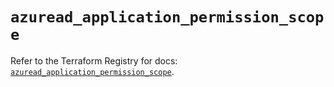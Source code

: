 # `azuread_application_permission_scope`

Refer to the Terraform Registry for docs: [`azuread_application_permission_scope`](https://registry.terraform.io/providers/hashicorp/azuread/2.50.0/docs/resources/application_permission_scope).

